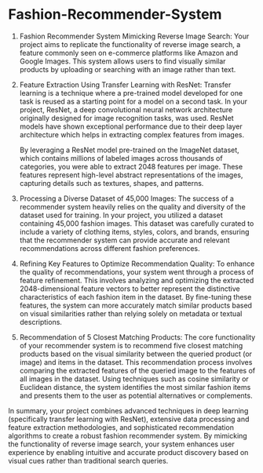 # Fashion-Recommender-System

1. Fashion Recommender System Mimicking Reverse Image Search:
   Your project aims to replicate the functionality of reverse image search, a feature commonly seen on e-commerce platforms like Amazon and Google Images. This system allows users to find visually similar products by uploading or searching with an image rather than text.

2. Feature Extraction Using Transfer Learning with ResNet:
   Transfer learning is a technique where a pre-trained model developed for one task is reused as a starting point for a model on a second task. In your project, ResNet, a deep convolutional neural network architecture originally designed for image recognition tasks, was used. ResNet models have shown exceptional performance due to their deep layer architecture which helps in extracting complex features from images.

   By leveraging a ResNet model pre-trained on the ImageNet dataset, which contains millions of labeled images across thousands of categories, you were able to extract 2048 features per image. These features represent high-level abstract representations of the images, capturing details such as textures, shapes, and patterns.

3. Processing a Diverse Dataset of 45,000 Images:
   The success of a recommender system heavily relies on the quality and diversity of the dataset used for training. In your project, you utilized a dataset containing 45,000 fashion images. This dataset was carefully curated to include a variety of clothing items, styles, colors, and brands, ensuring that the recommender system can provide accurate and relevant recommendations across different fashion preferences.

4. Refining Key Features to Optimize Recommendation Quality:
   To enhance the quality of recommendations, your system went through a process of feature refinement. This involves analyzing and optimizing the extracted 2048-dimensional feature vectors to better represent the distinctive characteristics of each fashion item in the dataset. By fine-tuning these features, the system can more accurately match similar products based on visual similarities rather than relying solely on metadata or textual descriptions.

5. Recommendation of 5 Closest Matching Products:
   The core functionality of your recommender system is to recommend five closest matching products based on the visual similarity between the queried product (or image) and items in the dataset. This recommendation process involves comparing the extracted features of the queried image to the features of all images in the dataset. Using techniques such as cosine similarity or Euclidean distance, the system identifies the most similar fashion items and presents them to the user as potential alternatives or complements.

In summary, your project combines advanced techniques in deep learning (specifically transfer learning with ResNet), extensive data processing and feature extraction methodologies, and sophisticated recommendation algorithms to create a robust fashion recommender system. By mimicking the functionality of reverse image search, your system enhances user experience by enabling intuitive and accurate product discovery based on visual cues rather than traditional search queries.
